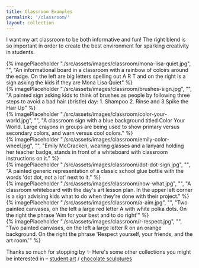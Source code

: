 ```yaml
---
title: Classroom Examples
permalink: '/classroom/'
layout: collection
---
```


I want my art classroom to be both informative and fun! The right blend is so important in order to create the best environment for sparking creativity in students.

<div class="media-grid">
  <div class="col-span-2 row-span-2">{% imagePlaceholder "./src/assets/images/classroom/mona-lisa-quiet.jpg", "", "An informational board in a classroom with a rainbow of coloirs around the edge. On the left are big letters spelling out A R T and on the right is a sign asking the kids if they are Mona Lisa Quiet" %}</div>
  <div class="row-span-3">{% imagePlaceholder "./src/assets/images/classroom/brushes-sign.jpg", "", "A painted sign asking kids to think of brushes as people by following three steps to avoid a bad hair (bristle) day: 1. Shampoo 2. Rinse and 3.Spike the Hair Up" %}</div>
  <div>{% imagePlaceholder "./src/assets/images/classroom/color-your-world.jpg", "", "A classroom sign with a blue background titled Color Your World. Large crayons in groups are being used to show primary versus secondary colors, and warn versus cool colors." %}</div>
  <div>{% imagePlaceholder "./src/assets/images/classroom/emily-color-wheel.jpg", "", "Emily McCracken, wearing glasses and a lanyard holding her teacher badge, stands in front of a whiteboard with classroom instructions on it." %}</div>
  <div class="col-span-2">{% imagePlaceholder "./src/assets/images/classroom/dot-dot-sign.jpg", "", "A painted generic representation of a classic school glue bottle with the words 'dot dot, not a lot' next to it." %}</div>
  <div class="col-span-2">{% imagePlaceholder "./src/assets/images/classroom/now-what.jpg", "", "A classroom whiteboard with the day's art lesson plan. In the upper left corner is a sign advising kids what to do when they're done with their project." %}</div>
  <div class="col-span-2">{% imagePlaceholder "./src/assets/images/classroom/a-aim.jpg", "", "Two painted canvases, on the left a large red letter A with white polka dots. On the right the phrase 'Aim for your best and to do right'" %}</div>
  <div class="col-span-2">{% imagePlaceholder "./src/assets/images/classroom/r-respect.jpg", "", "Two painted canvases, on the left a large letter R on an orange background. On the right the phrase 'Respect yourself, your friends, and the art room.'" %}</div>
  <div class="col-span-2"{% imagePlaceholder "./src/assets/images/classroom/t-trust.jpg", "", "Two painted canvases, on the left a large letter T on a green background. On the right the phrase 'Trust in yourself and your ability to learn'" %}</div>
</div>

Thanks so much for stopping by ✨ Here's some other collections you might be interested in&nbsp;&#8211;&nbsp;[student art](/student-art/) / [chocolate sculptures](/chocolate/)